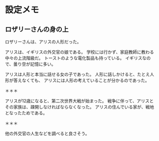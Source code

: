 ﻿# 設定メモ

## ロザリーさんの身の上

ロザリーさんは、アリスの人形だった。

アリスは、イギリスの外交官の娘である。
学校には行かず、家庭教師に教わる中々の上流階級だ。
トーストのような電化製品も持っている。
イギリスなので、曇り空が記憶に多い。

アリスは人形と本当に話せる女の子であった。
人形に話しかけると、たとえ人形が答えなくても、
アリスには人形の考えていることが分かるのであった。

＊＊＊

アリスが12歳になると、第二次世界大戦が始まった。
戦争に伴って、アリスとその家族は、疎開しなければならなくなった。
アリスの住んでいる家が、戦地となったためである。

＊＊＊

他の外交官の人生などを調べると良さそう。
